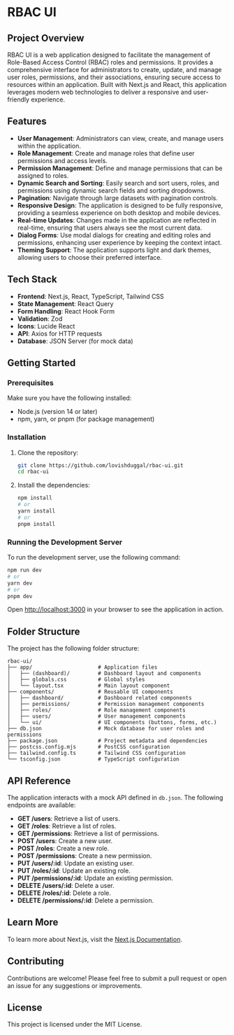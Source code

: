 # RBAC UI

## Project Overview

RBAC UI is a web application designed to facilitate the management of Role-Based Access Control (RBAC) roles and permissions. It provides a comprehensive interface for administrators to create, update, and manage user roles, permissions, and their associations, ensuring secure access to resources within an application. Built with Next.js and React, this application leverages modern web technologies to deliver a responsive and user-friendly experience.

## Features

- **User Management**: Administrators can view, create, and manage users within the application.
- **Role Management**: Create and manage roles that define user permissions and access levels.
- **Permission Management**: Define and manage permissions that can be assigned to roles.
- **Dynamic Search and Sorting**: Easily search and sort users, roles, and permissions using dynamic search fields and sorting dropdowns.
- **Pagination**: Navigate through large datasets with pagination controls.
- **Responsive Design**: The application is designed to be fully responsive, providing a seamless experience on both desktop and mobile devices.
- **Real-time Updates**: Changes made in the application are reflected in real-time, ensuring that users always see the most current data.
- **Dialog Forms**: Use modal dialogs for creating and editing roles and permissions, enhancing user experience by keeping the context intact.
- **Theming Support**: The application supports light and dark themes, allowing users to choose their preferred interface.

## Tech Stack

- **Frontend**: Next.js, React, TypeScript, Tailwind CSS
- **State Management**: React Query
- **Form Handling**: React Hook Form
- **Validation**: Zod
- **Icons**: Lucide React
- **API**: Axios for HTTP requests
- **Database**: JSON Server (for mock data)

## Getting Started

### Prerequisites

Make sure you have the following installed:

- Node.js (version 14 or later)
- npm, yarn, or pnpm (for package management)

### Installation

1. Clone the repository:

   ```bash
   git clone https://github.com/lovishduggal/rbac-ui.git
   cd rbac-ui
   ```

2. Install the dependencies:
   ```bash
   npm install
   # or
   yarn install
   # or
   pnpm install
   ```

### Running the Development Server

To run the development server, use the following command:

```bash
npm run dev
# or
yarn dev
# or
pnpm dev
```

Open [http://localhost:3000](http://localhost:3000) in your browser to see the application in action.

## Folder Structure

The project has the following folder structure:

```
rbac-ui/
├── app/                     # Application files
│   ├── (dashboard)/         # Dashboard layout and components
│   ├── globals.css          # Global styles
│   └── layout.tsx           # Main layout component
├── components/              # Reusable UI components
│   ├── dashboard/           # Dashboard related components
│   ├── permissions/         # Permission management components
│   ├── roles/               # Role management components
│   ├── users/               # User management components
│   └── ui/                  # UI components (buttons, forms, etc.)
├── db.json                  # Mock database for user roles and permissions
├── package.json             # Project metadata and dependencies
├── postcss.config.mjs       # PostCSS configuration
├── tailwind.config.ts       # Tailwind CSS configuration
└── tsconfig.json            # TypeScript configuration
```

## API Reference

The application interacts with a mock API defined in `db.json`. The following endpoints are available:

- **GET /users**: Retrieve a list of users.
- **GET /roles**: Retrieve a list of roles.
- **GET /permissions**: Retrieve a list of permissions.
- **POST /users**: Create a new user.
- **POST /roles**: Create a new role.
- **POST /permissions**: Create a new permission.
- **PUT /users/:id**: Update an existing user.
- **PUT /roles/:id**: Update an existing role.
- **PUT /permissions/:id**: Update an existing permission.
- **DELETE /users/:id**: Delete a user.
- **DELETE /roles/:id**: Delete a role.
- **DELETE /permissions/:id**: Delete a permission.

## Learn More

To learn more about Next.js, visit the [Next.js Documentation](https://nextjs.org/docs).

## Contributing

Contributions are welcome! Please feel free to submit a pull request or open an issue for any suggestions or improvements.

## License

This project is licensed under the MIT License.
